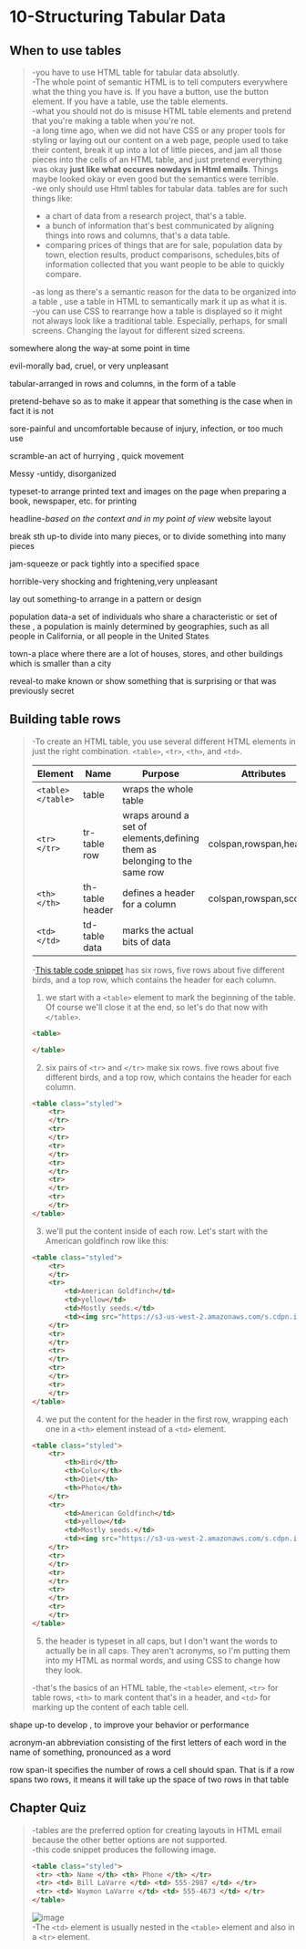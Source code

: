 # 10-Structuring Tabular Data
## When to use tables
>-you have to use HTML table for tabular data absolutly.  
-The whole point of semantic HTML is to tell computers everywhere what the thing you have is. If you have a button, use the button element. If you have a table, use the table elements.   
-what you should not do is misuse HTML table elements and pretend that you're making a table when you're not.  
-a long time ago, when we did not have CSS or any proper tools for styling or laying out our content on a web page, people used to take their content, break it up into a lot of little pieces, and jam all those pieces into the cells of an HTML table, and just pretend everything was okay **just like what occures nowdays in Html emails**. Things maybe looked okay or even good but the semantics were terrible.  
-we only should use Html tables for tabular data. tables are for such things like:
>* a chart of data from a research project, that's a table.
>* a bunch of information that's best communicated by aligning things into rows and columns, that's a data table.
>* comparing prices of things that are for sale, population data by town, election results, product comparisons, schedules,bits of information collected that you want people to be able to quickly compare.
>
>-as long as there's a semantic reason for the data to be organized into a table , use a table in HTML to semantically mark it up as what it is.    
-you can use CSS to rearrange how a table is displayed so it might not always look like a traditional table. Especially, perhaps, for small screens. Changing the layout for different sized screens.  

somewhere along the way-at some point in time

evil-morally bad, cruel, or very unpleasant

tabular-arranged in rows and columns, in the form of a table

pretend-behave so as to make it appear that something is the case when in fact it is not

sore-painful and uncomfortable because of injury, infection, or too much use

scramble-an act of hurrying , quick movement

Messy -untidy, disorganized

typeset-to arrange printed text and images on the page when preparing a book, newspaper, etc. for printing

headline-*based on the context and in my point of view* website layout

break sth up-to divide into many pieces, or to divide something into many pieces

jam-squeeze or pack tightly into a specified space

horrible-very shocking and frightening,very unpleasant

lay out something-to arrange in a pattern or design

population data-a set of individuals who share a characteristic or set of these , a population is mainly determined by geographies, such as all people in California, or all people in the United States

town-a place where there are a lot of houses, stores, and other buildings which is smaller than a city

reveal-to make known or show something that is surprising or that was previously secret
## Building table rows
> -To create an HTML table, you use several different HTML elements in just the right combination. `<table>`, `<tr>`, `<th>`, and `<td>`.
> 
>Element|Name|Purpose|Attributes
>-|-|-|-
>`<table></table>`|table|wraps the whole table|
>`<tr></tr>`|tr-table row|wraps around a set of elements,defining them as belonging to the same row|colspan,rowspan,headers
>`<th></th>`|th-table header|defines a header for a column|colspan,rowspan,scope
>`<td></td>`|td-table data|marks the actual bits of data|
>
> -[This table code snippet](https://codepen.io/jensimmons/pen/WNeKpro?editors=1100) has six rows, five rows about five different birds, and a top row, which contains the header for each column.
> 
> 1. we start with a `<table>` element to mark the beginning of the table. Of course we'll close it at the end, so let's do that now with `</table>`.
> 
> ```html
> <table>
> 
> </table>
> ```
> 
> 2. six pairs of `<tr>` and `</tr>` make six rows. five rows about five different birds, and a top row, which contains the header for each column.
> 
> ```html
> <table class="styled">
>     <tr>
>     </tr>
>     <tr>
>     </tr>
>     <tr>
>     </tr>
>     <tr>
>     </tr>
>     <tr>
>     </tr>
>     <tr>
>     </tr>
> </table>
> ```
> 
> 3. we'll put the content inside of each row. Let's start with the American goldfinch row like this:
> 
> ```html
> <table class="styled">
>     <tr>
>     </tr>
>     <tr>
>         <td>American Goldfinch</td>
>         <td>yellow</td>
>         <td>Mostly seeds.</td>
>         <td><img src="https://s3-us-west-2.amazonaws.com/s.cdpn.io/10558/american-goldfinch.jpg" alt="american-goldfinch" width="360" height="261"></td>
>     </tr>
>     <tr>
>     </tr>
>     <tr>
>     </tr>
>     <tr>
>     </tr>
>     <tr>
>     </tr>
> </table>
> ```
> 
> 4. we put the content for the header in the first row, wrapping each one in a `<th>` element instead of a `<td>` element.
> 
> ```html
> <table class="styled">
>     <tr>
>         <th>Bird</th>
>         <th>Color</th>
>         <th>Diet</th>
>         <th>Photo</th>
>     </tr>
>     <tr>
>         <td>American Goldfinch</td>
>         <td>yellow</td>
>         <td>Mostly seeds.</td>
>         <td><img src="https://s3-us-west-2.amazonaws.com/s.cdpn.io/10558/american-goldfinch.jpg" alt="american-goldfinch" width="360" height="261"></td>
>     </tr>
>     <tr>
>     </tr>
>     <tr>
>     </tr>
>     <tr>
>     </tr>
>     <tr>
>     </tr>
> </table>
> ```
> 
> 5. the header is typeset in all caps, but I don't want the words to actually be in all caps. They aren't acronyms, so I'm putting them into my HTML as normal words, and using CSS to change how they look.
>
>-that's the basics of an HTML table, the `<table>` element, `<tr>` for table rows, `<th>` to mark content that's in a header, and `<td>` for marking up the content of each table cell.

shape up-to develop , to improve your behavior or performance

acronym-an abbreviation consisting of the first letters of each word in the name of something, pronounced as a word

row span-it specifies the number of rows a cell should span. That is if a row spans two rows, it means it will take up the space of two rows in that table
## Chapter Quiz
>-tables are the preferred option for creating layouts in HTML email because the other better options are not supported.  
-this code snippet produces the following image.  
>```html
><table class="styled">
>  <tr> <th> Name </th> <th> Phone </th> </tr>
>  <tr> <td> Bill LaVarre </td> <td> 555-2987 </td> </tr>
>  <tr> <td> Waymon LaVarre </td> <td> 555-4673 </td> </tr> 
></table>
>```  
>![image](https://user-images.githubusercontent.com/64577273/147405626-0b31ccf6-63ed-41ca-86fe-2b94c7167fa7.jpg)  
-The `<td>` element is usually nested in the `<table>` element and also in a `<tr>` element.
